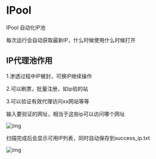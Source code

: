 # IPool
IPool  自动化IP池

每次运行会自动获取最新IP，什么时候使用什么时候打开

## IP代理池作用

1.渗透过程中IP被封，可换IP继续操作

2.可以刷票，批量注册，如ip验的站

3.可以验证有效代理访问xx网站等等

输入要验证的网址，相当于这些ip可以访问哪个网址

![img](https://github.com/hackxc/IPool/blob/master/img/demo1.png)

扫描完成后会显示可用IP列表，同时自动保存到success_ip.txt

![img](https://github.com/hackxc/IPool/blob/master/img/demo2.png)
